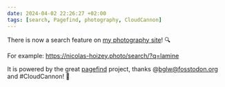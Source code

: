 ```yaml
---
date: 2024-04-02 22:26:27 +02:00
tags: [search, Pagefind, photography, CloudCannon]
---
```


There is now a search feature on [my photography site](https://nicolas-hoizey.photo/)! 🔍

For example: https://nicolas-hoizey.photo/search/?q=lamine

It is powered by the great [pagefind](https://pagefind.app/) project, thanks @bglw@fosstodon.org and #CloudCannon! 🙏